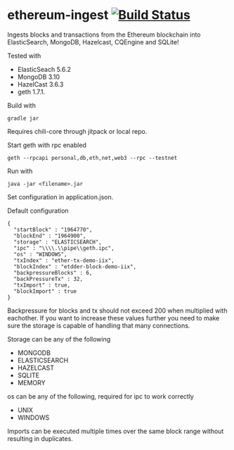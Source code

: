 # ethereum-ingest [![Build Status](https://travis-ci.org/codingchili/ethereum-ingest.svg?branch=master)](https://travis-ci.org/codingchili/ethereum-ingest)
Ingests blocks and transactions from the Ethereum blockchain into ElasticSearch, MongoDB, Hazelcast, CQEngine and SQLite!

Tested with
- ElasticSeach 5.6.2
- MongoDB 3.10
- HazelCast 3.6.3
- geth 1.7.1.

Build with
```
gradle jar
```
Requires chili-core through jitpack or local repo.

Start geth with rpc enabled
```
geth --rpcapi personal,db,eth,net,web3 --rpc --testnet
```

Run with
```
java -jar <filename>.jar
```

Set configuration in application.json.

Default configuration
```
{
  "startBlock" : "1964770",
  "blockEnd" : "1964900",
  "storage" : "ELASTICSEARCH",
  "ipc" : "\\\\.\\pipe\\geth.ipc",
  "os" : "WINDOWS",
  "txIndex" : "ether-tx-demo-iix",
  "blockIndex" : "etdder-block-demo-iix",
  "backpressureBlocks" : 6,
  "backPressureTx" : 32,
  "txImport" : true,
  "blockImport" : true
}
```
Backpressure for blocks and tx should not exceed 200 when multiplied with eachother. If you want to
increase these values further you need to make sure the storage is capable of handling that many connections.

Storage can be any of the following
- MONGODB
- ELASTICSEARCH
- HAZELCAST
- SQLITE
- MEMORY

os can be any of the following, required for ipc to work correctly
- UNIX
- WINDOWS

Imports can be executed multiple times over the same block range without resulting in duplicates.